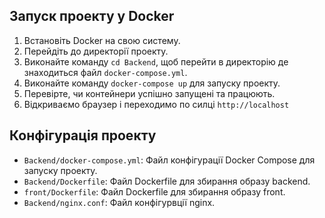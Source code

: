## Запуск проекту у Docker

1. Встановіть Docker на свою систему.
2. Перейдіть до директорії проекту.
3. Виконайте команду `cd Backend`, щоб перейти в директорію де знаходиться файл `docker-compose.yml`.
4. Виконайте команду `docker-compose up` для запуску проекту.
5. Перевірте, чи контейнери успішно запущені та працюють.
6. Відкриваємо браузер і переходимо по силці `http://localhost`

## Конфігурація проекту

- `Backend/docker-compose.yml`: Файл конфігурації Docker Compose для запуску проекту.
- `Backend/Dockerfile`: Файл Dockerfile для збирання образу backend.
- `front/Dockerfile`: Файл Dockerfile для збирання образу front.
- `Backend/nginx.conf`: Файл конфігурвції nginx.